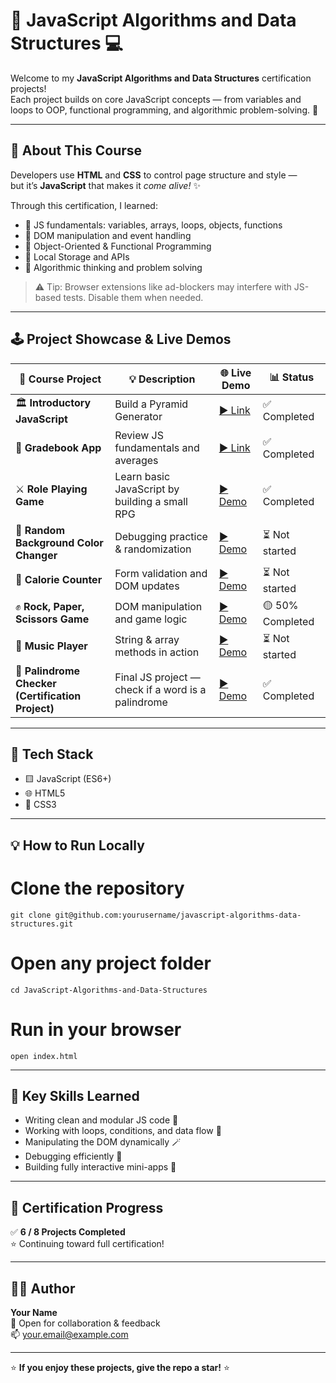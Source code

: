 # 🧠 JavaScript Algorithms and Data Structures 💻

Welcome to my **JavaScript Algorithms and Data Structures** certification projects!  
Each project builds on core JavaScript concepts — from variables and loops to OOP, functional programming, and algorithmic problem-solving. 🚀

---

## 🧩 About This Course

Developers use **HTML** and **CSS** to control page structure and style —  
but it’s **JavaScript** that makes it *come alive!* ✨  

Through this certification, I learned:
- 🧮 JS fundamentals: variables, arrays, loops, objects, functions  
- 🧱 DOM manipulation and event handling  
- 🧭 Object-Oriented & Functional Programming  
- 💾 Local Storage and APIs  
- 🧠 Algorithmic thinking and problem solving  

> ⚠️ Tip: Browser extensions like ad-blockers may interfere with JS-based tests. Disable them when needed.

---

## 🕹️ Project Showcase & Live Demos

| 🧱 Course Project | 💡 Description | 🌐 Live Demo | 📊 Status |
|------------------|----------------|---------------|------------|
| 🏛️ **Introductory JavaScript** | Build a Pyramid Generator | <a href="https://github.com/acheronx0577/JavaScript-Algorithms-and-Data-Structures/blob/main/Building%20a%20Pyramid%20Generator.js" target="_blank">▶️ Link</a> | ✅ Completed |
| 🧮 **Gradebook App** | Review JS fundamentals and averages | <a href="https://github.com/acheronx0577/JavaScript-Algorithms-and-Data-Structures/blob/main/Building%20a%20Gradebook%20App.js" target="_blank">▶️ Link</a> | ✅ Completed |
| ⚔️ **Role Playing Game** | Learn basic JavaScript by building a small RPG | <a href="https://acheronx0577.github.io/JavaScript-Role-Play-Game" target="_blank">▶️ Demo</a> | ✅ Completed |
| 🎨 **Random Background Color Changer** | Debugging practice & randomization | <a href="<YOUR_COLOR_CHANGER_LINK>" target="_blank">▶️ Demo</a> | ⏳ Not started |
| 🍎 **Calorie Counter** | Form validation and DOM updates | <a href="<YOUR_CALORIE_COUNTER_LINK>" target="_blank">▶️ Demo</a> | ⏳ Not started |
| ✊ **Rock, Paper, Scissors Game** | DOM manipulation and game logic | <a href="<YOUR_RPS_LINK>" target="_blank">▶️ Demo</a> | 🟡 50% Completed |
| 🎵 **Music Player** | String & array methods in action | <a href="<YOUR_MUSIC_PLAYER_LINK>" target="_blank">▶️ Demo</a> | ⏳ Not started |
| 🔁 **Palindrome Checker (Certification Project)** | Final JS project — check if a word is a palindrome | <a href="<YOUR_PALINDROME_LINK>" target="_blank">▶️ Demo</a> | ✅ Completed |

---

## 🧰 Tech Stack

- 🟨 JavaScript (ES6+)
- 🌐 HTML5
- 🎨 CSS3  

---

## 💡 How to Run Locally

# Clone the repository
```
git clone git@github.com:yourusername/javascript-algorithms-data-structures.git
```
# Open any project folder
```
cd JavaScript-Algorithms-and-Data-Structures
```
# Run in your browser
```
open index.html
```

---

## 🧠 Key Skills Learned

- Writing clean and modular JS code 🧩  
- Working with loops, conditions, and data flow 🔁  
- Manipulating the DOM dynamically 🪄  
- Debugging efficiently 🧹  
- Building fully interactive mini-apps 💪  

---

## 🏁 Certification Progress

✅ **6 / 8 Projects Completed**  
⭐ Continuing toward full certification!

---

## 👨‍💻 Author

**Your Name**  
💬 Open for collaboration & feedback  
📫 [your.email@example.com](mailto:your.email@example.com)

---

⭐ **If you enjoy these projects, give the repo a star!** ⭐
